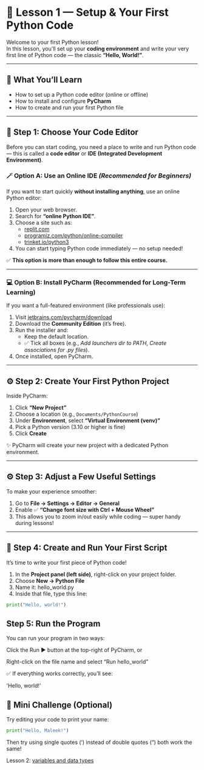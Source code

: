 # 🧠 Lesson 1 — Setup & Your First Python Code

Welcome to your first Python lesson!  
In this lesson, you'll set up your **coding environment** and write your very first line of Python code — the classic **“Hello, World!”**.

---

## 🎯 What You’ll Learn
- How to set up a Python code editor (online or offline)
- How to install and configure **PyCharm**
- How to create and run your first Python file

---

## 🧩 Step 1: Choose Your Code Editor

Before you can start coding, you need a place to write and run Python code — this is called a **code editor** or **IDE (Integrated Development Environment)**.

### 🪄 Option A: Use an Online IDE *(Recommended for Beginners)*
If you want to start quickly **without installing anything**, use an online Python editor:
1. Open your web browser.
2. Search for **“online Python IDE”**.
3. Choose a site such as:
   - [replit.com](https://replit.com)
   - [programiz.com/python/online-compiler](https://www.programiz.com/python/online-compiler)
   - [trinket.io/python3](https://trinket.io/python3)
4. You can start typing Python code immediately — no setup needed!

✅ **This option is more than enough to follow this entire course.**

---

### 💻 Option B: Install PyCharm (Recommended for Long-Term Learning)

If you want a full-featured environment (like professionals use):

1. Visit [jetbrains.com/pycharm/download](https://www.jetbrains.com/pycharm/download)
2. Download the **Community Edition** (it’s free).
3. Run the installer and:
   - Keep the default location.
   - ✅ Tick all boxes (e.g., *Add launchers dir to PATH*, *Create associations for .py files*).
4. Once installed, open PyCharm.

---

## ⚙️ Step 2: Create Your First Python Project

Inside PyCharm:
1. Click **“New Project”**
2. Choose a location (e.g., `Documents/PythonCourse`)
3. Under **Environment**, select **“Virtual Environment (venv)”**
4. Pick a Python version (3.10 or higher is fine)
5. Click **Create**

✨ PyCharm will create your new project with a dedicated Python environment.

---

## ⚙️ Step 3: Adjust a Few Useful Settings

To make your experience smoother:
1. Go to **File → Settings → Editor → General**
2. Enable ✅ **“Change font size with Ctrl + Mouse Wheel”**
3. This allows you to zoom in/out easily while coding — super handy during lessons!

---

## 🐍 Step 4: Create and Run Your First Script

It’s time to write your first piece of Python code!

1. In the **Project panel (left side)**, right-click on your project folder.  
2. Choose **New → Python File**
3. Name it:  hello_world.py
4. Inside that file, type this line:

```python
print("Hello, world!") 
```

## Step 5: Run the Program

You can run your program in two ways:

Click the Run ▶️ button at the top-right of PyCharm, or

Right-click on the file name and select “Run hello_world”

✅ If everything works correctly, you’ll see:

'Hello, world!'

## 🧩 Mini Challenge (Optional)

Try editing your code to print your name:

```python 
print("Hello, Maleek!")
```

Then try using single quotes (‘) instead of double quotes (“)  both work the same!

Lesson 2: [variables and data types](../02_variables_and_data_types/lesson2.md) 
